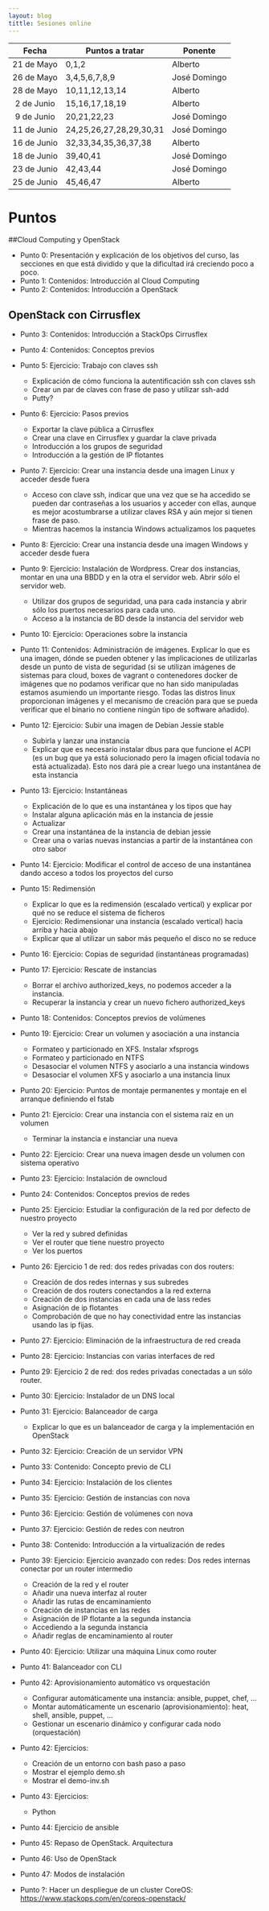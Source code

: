```yaml
---
layout: blog
tittle: Sesiones online
---
```


|Fecha|Puntos a tratar|Ponente|
|:---:|----------|--------|
|21 de Mayo| 0,1,2 |Alberto |
|26 de Mayo| 3,4,5,6,7,8,9 |José Domingo  |
|28 de Mayo| 10,11,12,13,14 | Alberto |
|2 de Junio| 15,16,17,18,19 | Alberto |
|9 de Junio| 20,21,22,23 | José Domingo |
|11 de Junio|24,25,26,27,28,29,30,31  | José Domingo |
|16 de Junio|32,33,34,35,36,37,38 | Alberto |
|18 de Junio|39,40,41  | José Domingo |
|23 de Junio|42,43,44  | José Domingo |
|25 de Junio|45,46,47  | Alberto |

# Puntos

##Cloud Computing y OpenStack

* Punto 0: Presentación y explicación de los objetivos del curso, las secciones en que está dividido y que la dificultad irá creciendo poco a poco.
* Punto 1: Contenidos: Introducción al Cloud Computing
* Punto 2: Contenidos: Introducción a OpenStack

## OpenStack con Cirrusflex

* Punto 3: Contenidos: Introducción a StackOps Cirrusflex
* Punto 4: Contenidos: Conceptos previos
* Punto 5: Ejercicio: Trabajo con claves ssh
	* Explicación de cómo funciona la autentificación ssh con claves ssh
	* Crear un par de claves con frase de paso y utilizar ssh-add
	* Putty?
* Punto 6: Ejercicio: Pasos previos
	* Exportar la clave pública a Cirrusflex
	* Crear una clave en Cirrusflex y guardar la clave privada
	* Introducción a los grupos de seguridad
	* Introducción a la gestión de IP flotantes
* Punto 7: Ejercicio: Crear una instancia desde una imagen Linux y acceder desde fuera
	* Acceso con clave ssh, indicar que una vez que se ha accedido se pueden dar contraseñas a los usuarios y acceder con ellas, aunque es mejor acostumbrarse a utilizar claves RSA y aún mejor si tienen frase de paso.
	* Mientras hacemos la instancia Windows actualizamos los paquetes 
* Punto 8: Ejercicio: Crear una instancia desde una imagen Windows y acceder desde fuera
* Punto 9: Ejercicio: Instalación de Wordpress. Crear dos instancias, montar en una una BBDD y en la otra el servidor web. Abrir sólo el servidor web.
	* Utilizar dos grupos de seguridad, una para cada instancia y abrir sólo los puertos necesarios para cada uno.
	* Acceso a la instancia de BD desde la instancia del servidor web
* Punto 10: Ejercicio: Operaciones sobre la instancia
* Punto 11: Contenidos: Administración de imágenes. Explicar lo que es una imagen, dónde se pueden obtener y las implicaciones de utilizarlas desde un punto de vista de seguridad (si se utilizan imágenes de sistemas para cloud, boxes de vagrant o contenedores docker de imágenes que no podamos verificar que no han sido manipuladas estamos asumiendo un importante riesgo. Todas las distros linux proporcionan imágenes y el mecanismo de creación para que se pueda verificar que el binario no contiene ningún tipo de software añadido).
* Punto 12: Ejercicio: Subir una imagen de Debian Jessie stable
	* Subirla y lanzar una instancia
	* Explicar que es necesario instalar dbus para que funcione el ACPI (es un bug que ya está solucionado pero la imagen oficial todavía no está actualizada). Esto nos dará pie a crear luego una instantánea de esta instancia
* Punto 13: Ejercicio: Instantáneas
	* Explicación de lo que es una instantánea y los tipos que hay
	* Instalar alguna aplicación más en la instancia de jessie
	* Actualizar
	* Crear una instantánea de la instancia de debian jessie
	* Crear una o varias nuevas instancias a partir de la instantánea con otro sabor
* Punto 14: Ejercicio: Modificar el control de acceso de una instantánea dando acceso a todos los proyectos del curso
* Punto 15: Redimensión
	* Explicar lo que es la redimensión (escalado vertical) y explicar por qué no se reduce el sistema de ficheros
	* Ejercicio: Redimensionar una instancia (escalado vertical) hacia arriba y hacia abajo
	* Explicar que al utilizar un sabor más pequeño el disco no se reduce
* Punto 16: Ejercicio: Copias de seguridad (instantáneas programadas)
* Punto 17: Ejercicio: Rescate de instancias
	* Borrar el archivo authorized_keys, no podemos acceder a la instancia.
	* Recuperar la instancia y crear un nuevo fichero authorized_keys
* Punto 18: Contenidos: Conceptos previos de volúmenes
* Punto 19: Ejercicio: Crear un volumen y asociación a una instancia
	* Formateo y particionado en XFS. Instalar xfsprogs
	* Formateo y particionado en NTFS
	* Desasociar el volumen NTFS y asociarlo a una instancia windows
	* Desasociar el volumen XFS y asociarlo a una instancia linux
* Punto 20: Ejercicio: Puntos de montaje permanentes y montaje en el arranque definiendo el fstab
* Punto 21: Ejercicio: Crear una instancia con el sistema raiz en un volumen
	* Terminar la instancia e instanciar una nueva
* Punto 22: Ejercicio: Crear una nueva imagen desde un volumen con sistema operativo
* Punto 23: Ejercicio: Instalación de owncloud

* Punto 24: Contenidos: Conceptos previos de redes
* Punto 25: Ejercicio: Estudiar la configuración de la red por defecto de nuestro proyecto
	* Ver la red y subred definidas
	* Ver el router que tiene nuestro proyecto
	* Ver los puertos
* Punto 26: Ejercicio 1 de red: dos redes privadas con dos routers:
	* Creación de dos redes internas y sus subredes
	* Creación de dos routers conectandos a la red externa
	* Creación de dos instancias en cada una de lass redes
	* Asignación de ip flotantes
	* Comprobación de que no hay conectividad entre las instancias usando las ip fijas.
* Punto 27: Ejercicio: Eliminación de la infraestructura de red creada
* Punto 28: Ejercicio: Instancias con varias interfaces de red
* Punto 29: Ejercicio 2 de red: dos redes privadas conectadas a un sólo router.
* Punto 30: Ejercicio: Instalador de un DNS local
* Punto 31: Ejercicio: Balanceador de carga
  	* Explicar lo que es un balanceador de carga y la implementación en OpenStack
* Punto 32: Ejercicio: Creación de un servidor VPN

* Punto 33: Contenido: Concepto previo de CLI
* Punto 34: Ejercicio: Instalación de los clientes
* Punto 35: Ejercicio: Gestión de instancias con nova
* Punto 36: Ejercicio: Gestión de volúmenes con nova
* Punto 37: Ejercicio: Gestión de redes con neutron

* Punto 38: Contenido: Introducción a la virtualización de redes
* Punto 39: Ejercicio: Ejercicio avanzado con redes: Dos redes internas conectar por un router intermedio
	* Creación de la red y el router
	* Añadir una nueva interfaz al router
	* Añadir las rutas de encaminamiento
	* Creación de instancias en las redes
	* Asignación de IP flotante a la segunda instancia
	* Accediendo a la segunda instancia
	* Añadir reglas de encaminamiento al router
* Punto 40: Ejercicio: Utilizar una máquina Linux como router
* Punto 41: Balanceador con CLI
* Punto 42: Aprovisionamiento automático vs orquestación
  	* Configurar automáticamente una instancia: ansible, puppet, chef, ...
	* Montar automáticamente un escenario (aprovisionamiento): heat, shell, ansible, puppet, ...
	* Gestionar un escenario dinámico y configurar cada nodo (orquestación)
* Punto 42: Ejercicios:
  	* Creación de un entorno con bash paso a paso
	* Mostrar el ejemplo demo.sh
	* Mostrar el demo-inv.sh
* Punto 43: Ejercicios:
  	* Python
* Punto 44: Ejercicio de ansible

* Punto 45: Repaso de OpenStack. Arquitectura
* Punto 46: Uso de OpenStack
* Punto 47: Modos de instalación

* Punto ?: Hacer un despliegue de un cluster CoreOS: https://www.stackops.com/en/coreos-openstack/


